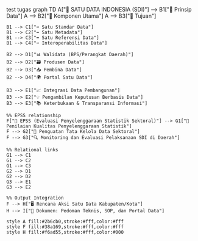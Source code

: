 test tugas
graph TD
    A["🎯 SATU DATA INDONESIA (SDI)"] --> B1["🔹 Prinsip Data"]
    A --> B2["🔹 Komponen Utama"]
    A --> B3["🔹 Tujuan"]

    B1 --> C1["➡️ Satu Standar Data"]
    B1 --> C2["➡️ Satu Metadata"]
    B1 --> C3["➡️ Satu Referensi Data"]
    B1 --> C4["➡️ Interoperabilitas Data"]

    B2 --> D1["📊 Walidata (BPS/Perangkat Daerah)"]
    B2 --> D2["🗃️ Produsen Data"]
    B2 --> D3["📥 Pembina Data"]
    B2 --> D4["🌍 Portal Satu Data"]

    B3 --> E1["📈 Integrasi Data Pembangunan"]
    B3 --> E2["💡 Pengambilan Keputusan Berbasis Data"]
    B3 --> E3["📚 Keterbukaan & Transparansi Informasi"]

    %% EPSS relationship
    F["🧩 EPSS (Evaluasi Penyelenggaraan Statistik Sektoral)"] --> G1["📑 Penilaian Kualitas Penyelenggaraan Statistik"]
    F --> G2["🧠 Penguatan Tata Kelola Data Sektoral"]
    F --> G3["🔍 Monitoring dan Evaluasi Pelaksanaan SDI di Daerah"]

    %% Relational links
    G1 --> C1
    G1 --> C2
    G1 --> C3
    G2 --> D1
    G2 --> D2
    G3 --> E1
    G3 --> E2

    %% Output Integration
    F --> H["🖥️ Rencana Aksi Satu Data Kabupaten/Kota"]
    H --> I["📂 Dokumen: Pedoman Teknis, SOP, dan Portal Data"]

    style A fill:#2b6cb0,stroke:#fff,color:#fff
    style F fill:#38a169,stroke:#fff,color:#fff
    style H fill:#f6ad55,stroke:#fff,color:#000
